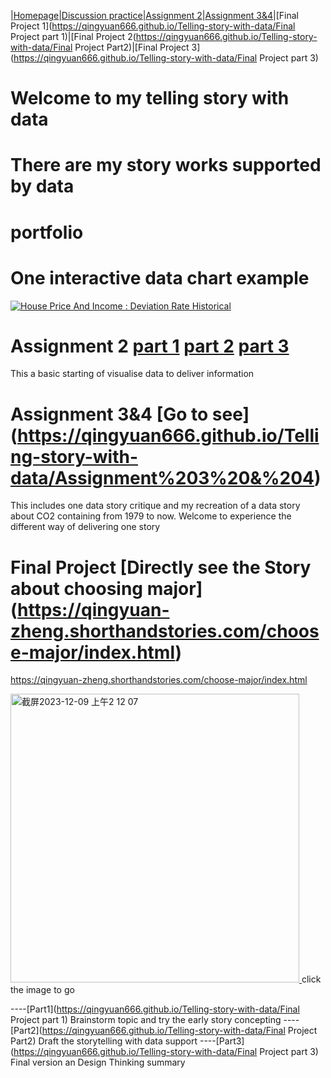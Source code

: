 |[Homepage](https://qingyuan666.github.io/Telling-story-with-data/)|[Discussion practice](https://qingyuan666.github.io/Telling-story-with-data/week2-data-tableau)|[Assignment 2](https://qingyuan666.github.io/Telling-story-with-data/assign2_part1)|[Assignment 3&4](https://qingyuan666.github.io/Telling-story-with-data/Assignment%203%20&%204)|[Final Project 1](https://qingyuan666.github.io/Telling-story-with-data/Final Project part 1)|[Final Project 2(https://qingyuan666.github.io/Telling-story-with-data/Final Project Part2)|[Final Project 3](https://qingyuan666.github.io/Telling-story-with-data/Final Project part 3)


# Welcome to my telling story with data 
# There are my story works supported by data

# portfolio

# One interactive data chart example 
<div class='tableauPlaceholder' id='viz1699331346533' style='position: relative'>
  <noscript>
    <a href='#'>
      <img alt='House Price And Income : Deviation Rate Historical' src='https://public.tableau.com/static/images/D8/D8Z4QPHS3/1_rss.png' style='border: none' />
    </a>
  </noscript>
  <object class='tableauViz' style='display:none;'>
    <param name='host_url' value='https%3A%2F%2Fpublic.tableau.com%2F' />
    <param name='embed_code_version' value='3' />
    <param name='path' value='shared/D8Z4QPHS3' />
    <param name='toolbar' value='yes' />
    <param name='static_image' value='https://public.tableau.com/static/images/D8/D8Z4QPHS3/1.png' />
    <param name='animate_transition' value='yes' />
    <param name='display_static_image' value='yes' />
    <param name='display_spinner' value='yes' />
    <param name='display_overlay' value='yes' />
    <param name='display_count' value='yes' />
    <param name='language' value='zh-CN' />
    <param name='filter' value='publish=yes' />
  </object>
</div>

<script type='text/javascript'>
  var divElement = document.getElementById('viz1699331346533');
  var vizElement = divElement.getElementsByTagName('object')[0];
  if (divElement.offsetWidth) {
    vizElement.style.width='100%';
    vizElement.style.height=(divElement.offsetWidth*0.75)+'px';
  }
  var scriptElement = document.createElement('script');
  scriptElement.src = 'https://public.tableau.com/javascripts/api/viz_v1.js';
  vizElement.parentNode.insertBefore(scriptElement, vizElement);
</script>

# Assignment 2 [part 1](https://qingyuan666.github.io/Telling-story-with-data/assign2_part1) [part 2](https://qingyuan666.github.io/Telling-story-with-data/assign2_part2) [part 3](https://qingyuan666.github.io/Telling-story-with-data/assign2_part3) 
This a basic starting of visualise data to deliver information

# Assignment 3&4 [Go to see] (https://qingyuan666.github.io/Telling-story-with-data/Assignment%203%20&%204)
This includes one data story critique and my recreation of a data story about CO2 containing from 1979 to now. 
Welcome to experience the different way of delivering one story

# Final Project [Directly see the Story about choosing major] (https://qingyuan-zheng.shorthandstories.com/choose-major/index.html)
https://qingyuan-zheng.shorthandstories.com/choose-major/index.html

<a href="https://qingyuan-zheng.shorthandstories.com/choose-major/index.html">
    <img width="462" alt="截屏2023-12-09 上午2 12 07" src="https://github.com/Qingyuan666/Telling-story-with-data/assets/115184503/d5261b99-30b2-4f56-89fd-5402074469eb">
</a>
click the image to go

----[Part1](https://qingyuan666.github.io/Telling-story-with-data/Final Project part 1) Brainstorm topic and try the early story concepting 
----[Part2](https://qingyuan666.github.io/Telling-story-with-data/Final Project Part2) Draft the storytelling with data support
----[Part3](https://qingyuan666.github.io/Telling-story-with-data/Final Project part 3) Final version an Design Thinking summary 
